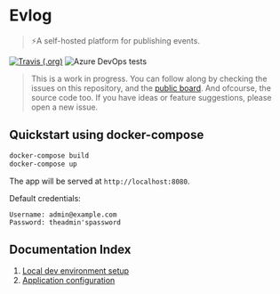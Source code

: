 # Evlog
> ⚡️A self-hosted platform for publishing events.

[![Travis (.org)](https://img.shields.io/travis/gldraphael/evlog/dev.svg?logo=travis&style=flat-square)](https://travis-ci.org/gldraphael/evlog)
![Azure DevOps tests](https://img.shields.io/azure-devops/tests/gldraphael/evlog/2/dev.svg?style=flat-square&logo=azure-pipelines)

> This is a work in progress. You can follow along by checking the issues on this repository, and the [public board](https://miro.com/app/board/o9J_knu59m8=/). And ofcourse, the source code too. If you have ideas or feature suggestions, please open a new issue.

<!-- ## Quickstart

1. Install Docker (Docker for Mac/Windows or Docker Toolbox or Docker CE).
1. Run the container:

    ```bash
    docker pull gldraphael/evlog
    docker run \
        -p 5200:80 \
        -it --rm gldraphael/evlog
    ```

The app will be served at `http://localhost:5200`. If you're using Docker Toolbox, replace `localhost` with the IP used by docker. -->

## Quickstart using docker-compose

```bash
docker-compose build
docker-compose up
```

The app will be served at `http://localhost:8080`.

Default credentials:

```
Username: admin@example.com
Password: theadmin'spassword
```

## Documentation Index

1. [Local dev environment setup](./docs/development.md)
1. [Application configuration](./docs/configuration.md)
